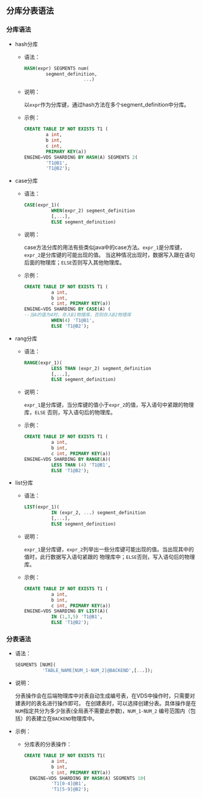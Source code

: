 ## 分库分表语法
### 分库语法
* hash分库 

  * 语法：
    ```sql
    HASH(expr) SEGMENTS num(
            segment_definition,
                          ...)
    ```
  * 说明：
  
    以`expr`作为分库键，通过hash方法在多个segment_definition中分库。
  
  * 示例：
    ```sql
    CREATE TABLE IF NOT EXISTS T1 (
            a int, 
            b int, 
            c int, 
            PRIMARY KEY(a))
    ENGINE=VDS SHARDING BY HASH(A) SEGMENTS 2(
            'T1@B1',
            'T1@B2');
    ```
* case分库  
  
  * 语法：
  
    ```sql
    CASE(expr_1)(
              WHEN(expr_2) segment_definition
              [,...],
              ELSE segment_definition)
    ```
  * 说明：
  
    case方法分库的用法有些类似java中的case方法。`expr_1`是分库键，`expr_2`是分库键的可能出现的值。
    当这种情况出现时，数据写入跟在语句后面的物理库；`ELSE`否则写入其他物理库。
  
  * 示例：
    ```sql
    CREATE TABLE IF NOT EXISTS T1 (
              a int, 
              b int, 
              c int, PRIMARY KEY(a))
    ENGINE=VDS SHARDING BY CASE(A) ( 
    --当A的值为4时，存入B1物理库，否则存入B2物理库
              WHEN(4) 'T1@B1', 
              ELSE 'T1@B2');
    ```

* rang分库  
  
  * 语法：
    ```sql
    RANGE(expr_1)(
              LESS THAN (expr_2) segment_definition
              [,...],
              ELSE segment_definition)
    ```
  
  * 说明：
  
    `expr_1`是分库键，当分库键的值小于`expr_2`的值，写入语句中紧跟的物理库，`ELSE`
    否则，写入语句后的物理库。
  
  * 示例：
    ```sql
    CREATE TABLE IF NOT EXISTS T1 (
              a int, 
              b int, 
              c int, PRIMARY KEY(a))
    ENGINE=VDS SHARDING BY RANGE(A)(
              LESS THAN (4) 'T1@B1', 
              ELSE 'T1@B2');
    ```

* list分库  
  
  * 语法：
    ```sql
    LIST(expr_1)(
              IN (expr_2, ...) segment_definition
              [,...],
              ELSE segment_definition)
    ```
  
  * 说明：
  
    `expr_1`是分库键，`expr_2`列举出一些分库键可能出现的值。当出现其中的值时，此行数据写入语句紧跟的
    物理库中；`ELSE`否则，写入语句后的物理库。
  
  * 示例：
    ```sql
    CREATE TABLE IF NOT EXISTS T1 (
              a int, 
              b int, 
              c int, PRIMARY KEY(a))
    ENGINE=VDS SHARDING BY LIST(A)(
              IN (1,3,5) 'T1@B1', 
              ELSE 'T1@B2');
    ```
    
### 分表语法
* 语法：
    ```sql
    SEGMENTS [NUM](
              'TABLE_NAME[NUM_1-NUM_2]@BACKEND',[...]);
    ```
  
* 说明： 
   
    分表操作会在后端物理库中对表自动生成编号表，在VDS中操作时，只需要对建表时的表名进行操作即可。
    在创建表时，可以选择创建分表。具体操作是在`NUM`指定共分为多少张表(全局表不需要此参数)，`NUM_1-NUM_2`
    编号范围内（包括）的表建立在`BACKEND`物理库中。
  
* 示例：

  * 分库表的分表操作：
    ```sql
    CREATE TABLE IF NOT EXISTS T1(
              a int,
              b int,
              c int, PRIMARY KEY(a))
      ENGINE=VDS SHARDING BY HASH(A) SEGMENTS 10(
              'T1[0-4]@B1',
              'T1[5-9]@B2');
    ```
